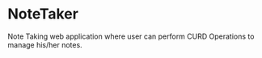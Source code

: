 # NoteTaker
Note Taking web application where user can perform CURD Operations to manage his/her notes. 
